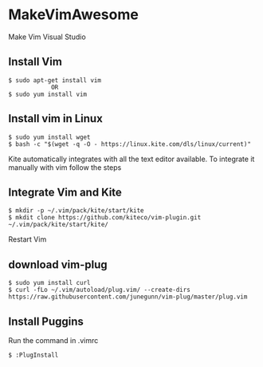 # MakeVimAwesome
Make Vim Visual Studio
## Install Vim
```
$ sudo apt-get install vim
            OR
$ sudo yum install vim
```

## Install vim in Linux 
```
$ sudo yum install wget
$ bash -c "$(wget -q -O - https://linux.kite.com/dls/linux/current)"
```
Kite automatically integrates with all the text editor available. To integrate it manually with vim follow the steps

## Integrate Vim and Kite
```
$ mkdir -p ~/.vim/pack/kite/start/kite
$ mkdit clone https://github.com/kiteco/vim-plugin.git ~/.vim/pack/kite/start/kite/
```
Restart Vim

## download vim-plug
```
$ sudo yum install curl
$ curl -fLo ~/.vim/autoload/plug.vim/ --create-dirs https://raw.githubusercontent.com/junegunn/vim-plug/master/plug.vim
```
## Install Puggins
Run the command in .vimrc
```
$ :PlugInstall
```
